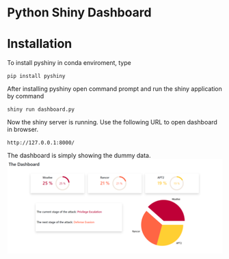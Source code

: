 # Python Shiny Dashboard

# Installation
To install pyshiny in conda enviroment, type

    pip install pyshiny

After installing pyshiny open command prompt and run the shiny application by command

    shiny run dashboard.py

Now the shiny server is running. Use the following URL to open dashboard in browser.

    http://127.0.0.1:8000/

The dashboard is simply showing the dummy data.
![Dashboard Interface](https://github.com/MuhammadTayyab-SE/dashboard_python/blob/32d546a713e94db1c90fc17aec9eabc7630bcf17/images/Capture.PNG)
